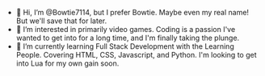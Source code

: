 - 👋 Hi, I’m @Bowtie7114, but I prefer Bowtie. Maybe even my real name! But we'll save that for later.
- 👀 I’m interested in primarily video games. Coding is a passion I've wanted to get into for a long time, and I'm finally taking the plunge.
- 🌱 I’m currently learning Full Stack Development with the Learning People. Covering HTML, CSS, Javascript, and Python. I'm looking to get into Lua for my own gain soon.
  
<!---
Bowtie7114/Bowtie7114 is a ✨ special ✨ repository because its `README.md` (this file) appears on your GitHub profile.
You can click the Preview link to take a look at your changes.
--->
